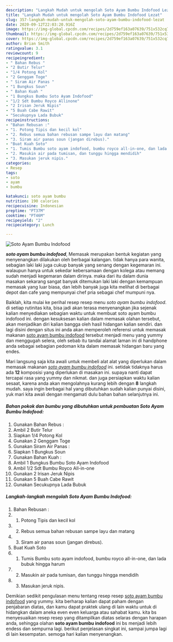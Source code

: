 ```yaml
---
description: "Langkah Mudah untuk mengolah Soto Ayam Bumbu Indofood Lezat"
title: "Langkah Mudah untuk mengolah Soto Ayam Bumbu Indofood Lezat"
slug: 357-langkah-mudah-untuk-mengolah-soto-ayam-bumbu-indofood-lezat
date: 2020-09-12T22:03:20.916Z
image: https://img-global.cpcdn.com/recipes/2d759ef163a07639/751x532cq70/soto-ayam-bumbu-indofood-foto-resep-utama.jpg
thumbnail: https://img-global.cpcdn.com/recipes/2d759ef163a07639/751x532cq70/soto-ayam-bumbu-indofood-foto-resep-utama.jpg
cover: https://img-global.cpcdn.com/recipes/2d759ef163a07639/751x532cq70/soto-ayam-bumbu-indofood-foto-resep-utama.jpg
author: Brian Smith
ratingvalue: 3.1
reviewcount: 9
recipeingredient:
- " Bahan Rebus "
- "2 Butir Telur"
- "1/4 Potong Kol"
- "2 Genggam Toge"
- " Siram Air Panas "
- "1 Bungkus Soun"
- " Bahan Kuah "
- "1 Bungkus Bumbu Soto Ayam Indofood"
- "1/2 Sdt Bumbu Royco Allinone"
- "2 Irisan Jeruk Nipis"
- "5 Buah Cabe Rawit"
- "Secukupnya Lada Bubuk"
recipeinstructions:
- "Bahan Rebusan :"
- "1. Potong Tipis dan kecil kol"
- "2. Rebus semua bahan rebusan sampe layu dan matang"
- "3. Siram air panas soun (jangan direbus)."
- "Buat Kuah Soto"
- "1. Tumis Bumbu soto ayam indofood, bumbu royco all-in-one, dan lada bubuk hingga harum"
- "2. Masukin air pada tumisan, dan tunggu hingga mendidih"
- "3. Masukan jeruk nipis."
categories:
- Resep
tags:
- soto
- ayam
- bumbu

katakunci: soto ayam bumbu 
nutrition: 190 calories
recipecuisine: Indonesian
preptime: "PT37M"
cooktime: "PT46M"
recipeyield: "2"
recipecategory: Lunch

---
```



![Soto Ayam Bumbu Indofood](https://img-global.cpcdn.com/recipes/2d759ef163a07639/751x532cq70/soto-ayam-bumbu-indofood-foto-resep-utama.jpg)

<b><i>soto ayam bumbu indofood</i></b>, Memasak merupakan bentuk kegiatan yang menyenangkan dilakukan oleh berbagai kalangan. tidak hanya para wanita, sebagian laki laki juga cukup banyak yang senang dengan kegemaran ini. walaupun hanya untuk sekedar kebersamaan dengan kolega atau memang sudah menjadi kegemaran dalam dirinya. maka dari itu dalam dunia masakan sekarang sangat banyak ditemukan laki laki dengan kemampuan memasak yang luar biasa, dan lebih banyak juga kita melihat di berbagai depot dan cafe yang mempunyai chef pria sebagai chef mumpuni nya.

Baiklah, kita mulai ke perihal resep resep menu <i>soto ayam bumbu indofood</i>. di setiap rutinitas kita, bisa jadi akan terasa menyenangkan jika sejenak kalian menyediakan sebagian waktu untuk membuat soto ayam bumbu indofood ini. dengan kesuksesan kalian dalam memasak olahan tersebut, akan menjadikan diri kalian bangga oleh hasil hidangan kalian sendiri. dan lagi disini dengan situs ini anda akan memperoleh referensi untuk memasak makanan <u>soto ayam bumbu indofood</u> tersebut menjadi menu yang yummy dan menggugah selera, oleh sebab itu tandai alamat laman ini di handphone anda sebagai sebagian pedoman kita dalam memasak hidangan baru yang endes.




Mari langsung saja kita awali untuk membeli alat alat yang diperlukan dalam memasak makanan <u><i>soto ayam bumbu indofood</i></u> ini. setidak tidaknya harus ada <b>12</b> komposisi yang diperlukan di masakan ini. supaya nanti dapat tercapai rasa yang yummy dan nikmat. dan juga persiapkan waktu kalian sesaat, karena anda akan mengolahnya kurang lebih dengan <b>8</b> langkah mudah. saya ingin berbagai hal yang dibutuhkan sudah kalian punyai disini, yuk mari kita awali dengan mengamati dulu bahan bahan selanjutnya ini.

<!--inarticleads1-->

##### Bahan pokok dan bumbu yang dibutuhkan untuk pembuatan Soto Ayam Bumbu Indofood:

1. Gunakan  Bahan Rebus :
1. Ambil 2 Butir Telur
1. Siapkan 1/4 Potong Kol
1. Gunakan 2 Genggam Toge
1. Gunakan  Siram Air Panas :
1. Siapkan 1 Bungkus Soun
1. Gunakan  Bahan Kuah :
1. Ambil 1 Bungkus Bumbu Soto Ayam Indofood
1. Ambil 1/2 Sdt Bumbu Royco All-in-one
1. Gunakan 2 Irisan Jeruk Nipis
1. Gunakan 5 Buah Cabe Rawit
1. Gunakan Secukupnya Lada Bubuk




<!--inarticleads2-->

##### Langkah-langkah mengolah Soto Ayam Bumbu Indofood:

1. Bahan Rebusan :
1. 1. Potong Tipis dan kecil kol
1. 2. Rebus semua bahan rebusan sampe layu dan matang
1. 3. Siram air panas soun (jangan direbus).
1. Buat Kuah Soto
1. 1. Tumis Bumbu soto ayam indofood, bumbu royco all-in-one, dan lada bubuk hingga harum
1. 2. Masukin air pada tumisan, dan tunggu hingga mendidih
1. 3. Masukan jeruk nipis.




Demikian sedikit pengulasan menu tentang resep resep <u>soto ayam bumbu indofood</u> yang yummy. kita berharap kalian dapat paham dengan penjabaran diatas, dan kamu dapat praktek ulang di lain waktu untuk di hidangkan dalam aneka even even keluarga atau sahabat kamu. kita bs menyesuaikan resep resep yang ditampilkan diatas selaras dengan harapan anda, sehingga olahan <b>soto ayam bumbu indofood</b> ini bs menjadi lebih endess dan sempurna lagi. berikut penjelasan singkat ini, sampai jumpa lagi di lain kesempatan. semoga hari kalian menyenangkan.
